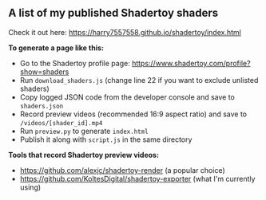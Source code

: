 ## A list of my published Shadertoy shaders

Check it out here: https://harry7557558.github.io/shadertoy/index.html

**To generate a page like this:**

- Go to the Shadertoy profile page: https://www.shadertoy.com/profile?show=shaders
- Run `download_shaders.js` (change line 22 if you want to exclude unlisted shaders)
- Copy logged JSON code from the developer console and save to `shaders.json`
- Record preview videos (recommended 16:9 aspect ratio) and save to `/videos/[shader_id].mp4`
- Run `preview.py` to generate `index.html`
- Publish it along with `script.js` in the same directory

**Tools that record Shadertoy preview videos:**

- https://github.com/alexjc/shadertoy-render (a popular choice)
- https://github.com/KoltesDigital/shadertoy-exporter (what I'm currently using)
